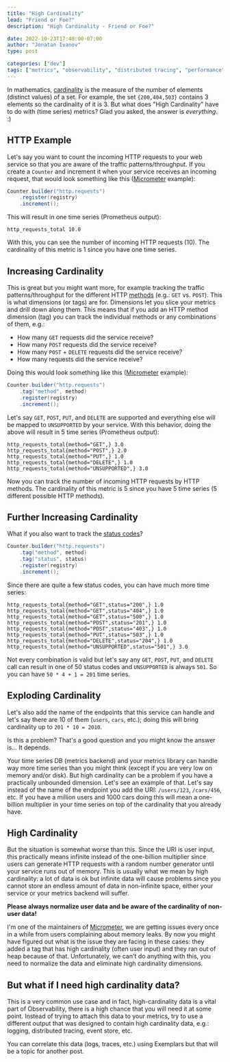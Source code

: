 ```yaml
---
title: "High Cardinality"
lead: "Friend or Foe?"
description: "High Cardinality - Friend or Foe?"

date: 2022-10-23T17:40:00-07:00
author: "Jonatan Ivanov"
type: post

categories: ["dev"]
tags: ["metrics", "observability", "distributed tracing", "performance"]
---
```


In mathematics, [cardinality](https://en.wikipedia.org/wiki/Cardinality) is the measure of the number of elements (distinct values) of a set. For example, the set `{200,404,503}` contains 3 elements so the cardinality of it is 3. But what does "High Cardinality" have to do with (time series) metrics?
Glad you asked, the answer is *everything*. :)
<!--more-->

## HTTP Example

Let's say you want to count the incoming HTTP requests to your web service so that you are aware of the traffic patterns/throughput. If you create a `Counter` and increment it when your service receives an incoming request, that would look something like this ([Micrometer](https://micrometer.io/docs/concepts) example):
```java
Counter.builder("http.requests")
    .register(registry)
    .increment();
```

This will result in one time series (Prometheus output):
```
http_requests_total 10.0
```

With this, you can see the number of incoming HTTP requests (10). The cardinality of this metric is 1 since you have one time series.

## Increasing Cardinality

This is great but you might want more, for example tracking the traffic patterns/throughput for the different HTTP [methods](https://en.wikipedia.org/wiki/Hypertext_Transfer_Protocol#Request_methods) (e.g.: `GET` vs. `POST`). This is what dimensions (or tags) are for. Dimensions let you slice your metrics and drill down along them. This means that if you add an HTTP method dimension (tag) you can track the individual methods or any combinations of them, e.g.:
- How many `GET` requests did the service receive?
- How many `POST` requests did the service receive?
- How many `POST` + `DELETE` requests did the service receive?
- How many requests did the service receive?

Doing this would look something like this ([Micrometer](https://micrometer.io/docs/concepts) example):
```java
Counter.builder("http.requests")
    .tag("method", method)
    .register(registry)
    .increment();
```

Let's say `GET`, `POST`, `PUT`, and `DELETE` are supported and everything else will be mapped to `UNSUPPORTED` by your service. With this behavior, doing the above will result in 5 time series (Prometheus output):
```
http_requests_total{method="GET",} 3.0
http_requests_total{method="POST",} 2.0
http_requests_total{method="PUT",} 1.0
http_requests_total{method="DELETE",} 1.0
http_requests_total{method="UNSUPPORTED",} 3.0
```

Now you can track the number of incoming HTTP requests by HTTP methods. The cardinality of this metric is 5 since you have 5 time series (5 different possible HTTP methods).

## Further Increasing Cardinality

What if you also want to track the [status codes](https://en.wikipedia.org/wiki/List_of_HTTP_status_codes)?
```java
Counter.builder("http.requests")
    .tag("method", method)
    .tag("status", status)
    .register(registry)
    .increment();
```

Since there are quite a few status codes, you can have much more time series:

```
http_requests_total{method="GET",status="200",} 1.0
http_requests_total{method="GET",status="404",} 1.0
http_requests_total{method="GET",status="500",} 1.0
http_requests_total{method="POST",status="201",} 1.0
http_requests_total{method="POST",status="403",} 1.0
http_requests_total{method="PUT",status="503",} 1.0
http_requests_total{method="DELETE",status="204",} 1.0
http_requests_total{method="UNSUPPORTED",status="501",} 3.0
```

Not every combination is valid but let's say any `GET`, `POST`, `PUT`, and `DELETE` call can result in one of 50 status codes and `UNSUPPORTED` is always `501`. So you can have `50 * 4 + 1 = 201` time series.

## Exploding Cardinality

Let's also add the name of the endpoints that this service can handle and let's say there are 10 of them (`users`, `cars`, etc.); doing this will bring cardinality up to `201 * 10 = 2010`.

Is this a problem? That's a good question and you might know the answer is... It depends.

Your time series DB (metrics backend) and your metrics library can handle way more time series than you might think (except if you are very low on memory and/or disk). But high cardinality can be a problem if you have a practically unbounded dimension. Let's see an example of that. Let's say instead of the name of the endpoint you add the URI: `/users/123`, `/cars/456`, etc. If you have a million users and 1000 cars doing this will mean a one-billion multiplier in your time series on top of the cardinality that you already have.

## High Cardinality

But the situation is somewhat worse than this. Since the URI is user input, this practically means infinite instead of the one-billion multiplier since users can generate HTTP requests with a random number generator until your service runs out of memory. This is usually what we mean by high cardinality: a lot of data is ok but infinite data will cause problems since you cannot store an endless amount of data in non-infinite space, either your service or your metrics backend will suffer.

**Please always normalize user data and be aware of the cardinality of non-user data!**

I'm one of the maintainers of [Micrometer](https://micrometer.io/), we are getting issues every once in a while from users complaining about memory leaks. By now you might have figured out what is the issue they are facing in these cases: they added a tag that has high cardinality (often user input) and they ran out of heap because of that. Unfortunately, we can't do anything with this, you need to normalize the data and eliminate high cardinality dimensions.

## But what if I need high cardinality data?

This is a very common use case and in fact, high-cardinality data is a vital part of Observability, there is a high chance that you will need it at some point. Instead of trying to attach this data to your metrics, try to use a different output that was designed to contain high cardinality data, e.g.: logging, distributed tracing, event store, etc.

You can correlate this data (logs, traces, etc.) using Exemplars but that will be a topic for another post.
